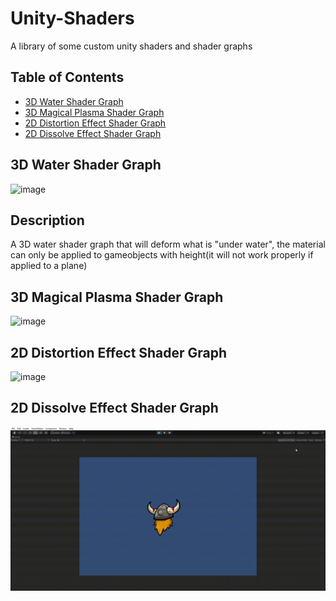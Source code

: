 # Unity-Shaders
A library of some custom unity shaders and shader graphs

## Table of Contents
  * [3D Water Shader Graph](#3d-water-shader-graph)
  * [3D Magical Plasma Shader Graph](#3D-Magical-Plasma-Shader-Graph)
  * [2D Distortion Effect Shader Graph](#2D-Distortion-Effect-Shader-Graph)
  * [2D Dissolve Effect Shader Graph](#2D-Dissolve-Effect-Shader-Graph)

## 3D Water Shader Graph
![image](https://github.com/ZackYang-ops/Unity-Shaders/blob/master/Water/Preview/Preview.gif)
## Description
A 3D water shader graph that will deform what is "under water", the material can only be applied to gameobjects with height(it will not work properly if applied to a plane)

## 3D Magical Plasma Shader Graph
![image](https://github.com/ZackYang-ops/Unity-Shaders/blob/master/MagicalPlasma/Preview/Shader%20Graph%20-%20Scene_MagicalPlasma%20-%20PC%2C%20Mac%20%20Linux%20Standalone%20-%20Unity%202019.4.17f1_%20_DX11_%202020-12-29%2003-48-05.gif)

## 2D Distortion Effect Shader Graph
![image](https://github.com/ZackYang-ops/Unity-Shaders/blob/master/2dDistortion/Preview/2D%20Shader%20Graph%20-%20SampleScene%20-%20PC%2C%20Mac%20%20Linux%20Standalone%20-%20Unity%202019.4.17f1_%20_DX11_%202021-01-06%2013-06-08.gif)

## 2D Dissolve Effect Shader Graph
![image](https://github.com/ZackYang-ops/Unity-Shaders/blob/master/2dDissolve/Preview/2D%20Shader%20Graph%20-%20Scene_DissolveEffect%20-%20PC%2C%20Mac%20%20Linux%20Standalone%20-%20Unity%202019.4.17f1%20_DX11_%202021-01-09%2017-56-44.gif)

